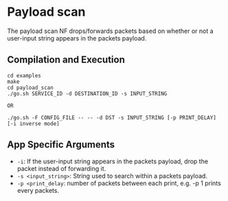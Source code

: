 Payload scan
==
The payload scan NF drops/forwards packets based on whether or not a user-input string appears in the packets payload. 

Compilation and Execution
--
```
cd examples
make
cd payload_scan
./go.sh SERVICE_ID -d DESTINATION_ID -s INPUT_STRING

OR 

./go.sh -F CONFIG_FILE -- -- -d DST -s INPUT_STRING [-p PRINT_DELAY] [-i inverse mode]
```

App Specific Arguments
--
  - `-i`: If the user-input string appears in the packets payload, drop the packet instead of forwarding it.
  - `-s <input_string>`: String used to search within a packets payload.
  - `-p <print_delay`: number of packets between each print, e.g. -p 1 prints every packets.

